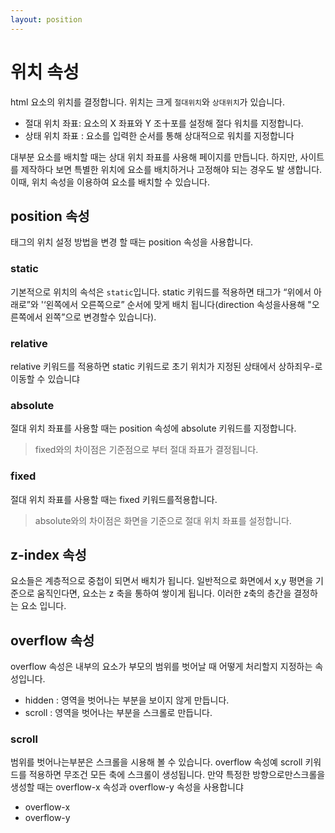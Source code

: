 ```yaml
---
layout: position
---
```


# 위치 속성
html 요소의 위치를 결정합니다. 위치는 크게 `절대위치`와 `상대위치`가 있습니다.

* 절대 위치 좌표: 요소의 X 좌표와 Y 조十포를 설정해 절다 워치를 지정합니다.
* 상태 위치 좌표 : 요소를 입력한 순서를 통해 상대적으로 워치를 지정합니다

대부분 요소를 배치할 때는 상대 위치 좌표를 사용해 페이지를 만듭니다. 하지만, 사이트를 제작하다 보면 특별한 위치에 요소를 배치하거나 고정해야 되는 경우도 발 생합니다. 이때, 위치 속성을 이용하여 요소를 배치할 수 있습니다.

## position 속성
태그의 위치 설정 방법을 변경 할 때는 position 속성을 사용합니다.

### static
기본적으로 위치의 속석은 `static`입니다. static 키워드를 적용하면 태그가 “위에서 아래로”와 '‘왼쪽에서 오른쪽으로” 순서에 맞게 배치
됩니다(direction 속성을사용해 "오른쪽에서 왼쪽”으로 변경할수 있습니다).

### relative
relative 키워드를 적용하면 static 키워드로 초기 위치가 지정된 상태에서 상하죄우-로 이동할 수 있습니댜

### absolute
절대 위치 좌표를 사용할 때는 position 속성에 absolute 키워드를 지정합니다.
> fixed와의 차이점은 기준점으로 부터 절대 좌표가 결정됩니다.

### fixed
절대 위치 좌표를 사용할 때는 fixed 키워드를적용합니다.
> absolute와의 차이점은 화면을 기준으로 절대 위치 좌표를 설정합니다.


## z-index 속성
요소들은 계층적으로 중첩이 되면서 배치가 됩니다. 일반적으로 화면에서 x,y 평면을 기준으로 움직인다면, 요소는 z 축을 통하여 쌓이게 됩니다.
이러한 z축의 층간을 결정하는 요소 입니다.



## overflow 속성
overflow 속성은 내부의 요소가 부모의 범위를 벗어날 때 어떻게 처리할지 지정하는 속성입니다.

* hidden : 영역을 벗어나는 부분을 보이지 않게 만듭니다.
* scroll : 영역을 벗어나는 부분을 스크롤로 만듭니다.

### scroll
범위를 벗어나는부분은 스크롤을 시용해 볼 수 있습니다.
overflow 속성예 scroll 키워드를 적용하면 무조건 모든 축에 스크롤이 생성됩니다. 만약 특정한 
방향으로만스크롤을 생성할 때는 overflow-x 속성과 overflow-y 속성을 사용합니댜

* overflow-x
* overflow-y



